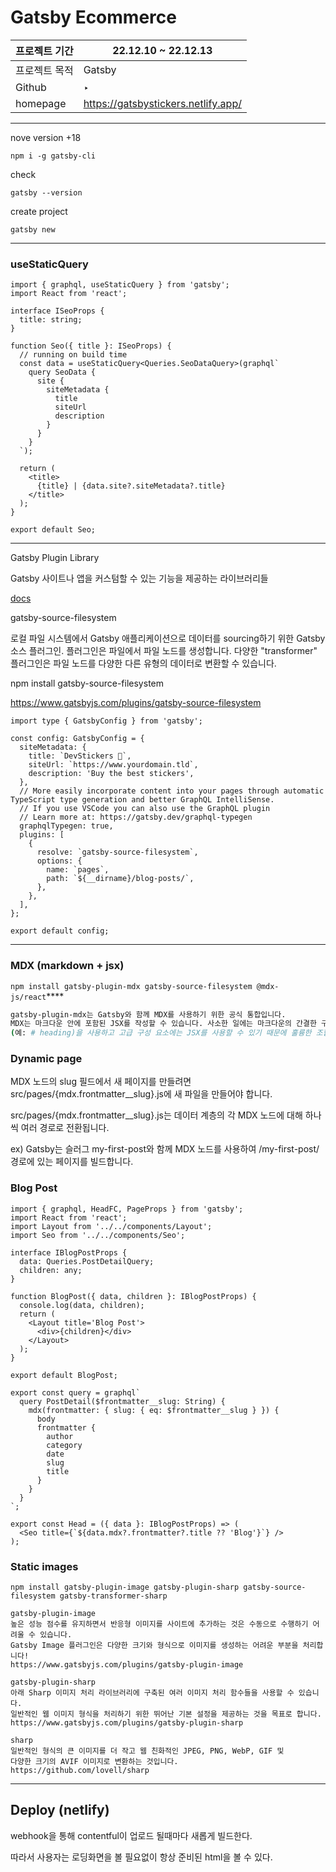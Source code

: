 # Gatsby Ecommerce

| 프로젝트 기간 | 22.12.10 ~ 22.12.13                 |
| ------------- | ----------------------------------- |
| 프로젝트 목적 | Gatsby                              |
| Github        | ‣                                   |
| homepage      | https://gatsbystickers.netlify.app/ |

---

nove version +18

`npm i -g gatsby-cli`

check

`gatsby --version`

create project

`gatsby new`

---

### useStaticQuery

```tsx
import { graphql, useStaticQuery } from 'gatsby';
import React from 'react';

interface ISeoProps {
  title: string;
}

function Seo({ title }: ISeoProps) {
  // running on build time
  const data = useStaticQuery<Queries.SeoDataQuery>(graphql`
    query SeoData {
      site {
        siteMetadata {
          title
          siteUrl
          description
        }
      }
    }
  `);

  return (
    <title>
      {title} | {data.site?.siteMetadata?.title}
    </title>
  );
}

export default Seo;
```

---

Gatsby Plugin Library

Gatsby 사이트나 앱을 커스텀할 수 있는 기능을 제공하는 라이브러리들

[docs](https://www.gatsbyjs.com/plugins)

gatsby-source-filesystem

로컬 파일 시스템에서 Gatsby 애플리케이션으로 데이터를 sourcing하기 위한 Gatsby 소스 플러그인. 플러그인은 파일에서 파일 노드를 생성합니다. 다양한 "transformer" 플러그인은 파일 노드를 다양한 다른 유형의 데이터로 변환할 수 있습니다.

npm install gatsby-source-filesystem

https://www.gatsbyjs.com/plugins/gatsby-source-filesystem

```tsx
import type { GatsbyConfig } from 'gatsby';

const config: GatsbyConfig = {
  siteMetadata: {
    title: `DevStickers 🦄`,
    siteUrl: `https://www.yourdomain.tld`,
    description: 'Buy the best stickers',
  },
  // More easily incorporate content into your pages through automatic TypeScript type generation and better GraphQL IntelliSense.
  // If you use VSCode you can also use the GraphQL plugin
  // Learn more at: https://gatsby.dev/graphql-typegen
  graphqlTypegen: true,
  plugins: [
    {
      resolve: `gatsby-source-filesystem`,
      options: {
        name: `pages`,
        path: `${__dirname}/blog-posts/`,
      },
    },
  ],
};

export default config;
```

---

### MDX (markdown + jsx)

`npm install gatsby-plugin-mdx gatsby-source-filesystem @mdx-js/react`\*\*\*\*

```bash
gatsby-plugin-mdx는 Gatsby와 함께 MDX를 사용하기 위한 공식 통합입니다.
MDX는 마크다운 안에 포함된 JSX를 작성할 수 있습니다. 사소한 일에는 마크다운의 간결한 구
(예: # heading)을 사용하고 고급 구성 요소에는 JSX를 사용할 수 있기 때문에 훌륭한 조합입니다.
```

### Dynamic page

MDX 노드의 slug 필드에서 새 페이지를 만들려면 src/pages/{mdx.frontmatter\_\_slug}.js에 새 파일을 만들어야 합니다.

src/pages/{mdx.frontmatter\_\_slug}.js는 데이터 계층의 각 MDX 노드에 대해 하나씩 여러 경로로 전환됩니다.

ex) Gatsby는 슬러그 my-first-post와 함께 MDX 노드를 사용하여 /my-first-post/ 경로에 있는 페이지를 빌드합니다.

### Blog Post

```tsx
import { graphql, HeadFC, PageProps } from 'gatsby';
import React from 'react';
import Layout from '../../components/Layout';
import Seo from '../../components/Seo';

interface IBlogPostProps {
  data: Queries.PostDetailQuery;
  children: any;
}

function BlogPost({ data, children }: IBlogPostProps) {
  console.log(data, children);
  return (
    <Layout title='Blog Post'>
      <div>{children}</div>
    </Layout>
  );
}

export default BlogPost;

export const query = graphql`
  query PostDetail($frontmatter__slug: String) {
    mdx(frontmatter: { slug: { eq: $frontmatter__slug } }) {
      body
      frontmatter {
        author
        category
        date
        slug
        title
      }
    }
  }
`;

export const Head = ({ data }: IBlogPostProps) => (
  <Seo title={`${data.mdx?.frontmatter?.title ?? 'Blog'}`} />
);
```

### Static images

`npm install gatsby-plugin-image gatsby-plugin-sharp gatsby-source-filesystem gatsby-transformer-sharp`

```
gatsby-plugin-image
높은 성능 점수를 유지하면서 반응형 이미지를 사이트에 추가하는 것은 수동으로 수행하기 어려울 수 있습니다.
Gatsby Image 플러그인은 다양한 크기와 형식으로 이미지를 생성하는 어려운 부분을 처리합니다!
https://www.gatsbyjs.com/plugins/gatsby-plugin-image

gatsby-plugin-sharp
아래 Sharp 이미지 처리 라이브러리에 구축된 여러 이미지 처리 함수들을 사용할 수 있습니다.
일반적인 웹 이미지 형식을 처리하기 위한 뛰어난 기본 설정을 제공하는 것을 목표로 합니다.
https://www.gatsbyjs.com/plugins/gatsby-plugin-sharp

sharp
일반적인 형식의 큰 이미지를 더 작고 웹 친화적인 JPEG, PNG, WebP, GIF 및
다양한 크기의 AVIF 이미지로 변환하는 것입니다.
https://github.com/lovell/sharp
```

---

## Deploy (netlify)

webhook을 통해 contentful이 업로드 될때마다 새롭게 빌드한다.

따라서 사용자는 로딩화면을 볼 필요없이 항상 준비된 html을 볼 수 있다.
